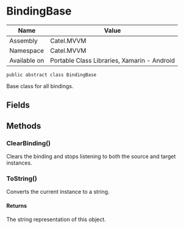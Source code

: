 

# BindingBase

Name|Value
---|---
Assembly|Catel.MVVM
Namespace|Catel.MVVM
Available on|Portable Class Libraries, Xamarin - Android

```
public abstract class BindingBase
```

Base class for all bindings.



## Fields

## Methods

### ClearBinding()

Clears the binding and stops listening to both the source and target instances.



### ToString()

Converts the current instance to a string.

#### Returns

The string representation of this object.



